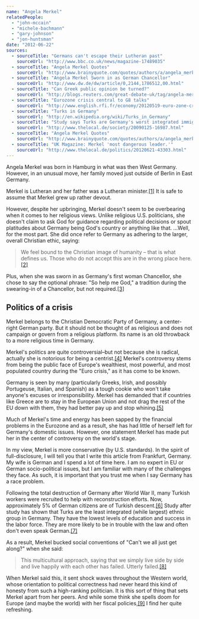 ```yaml
---
name: "Angela Merkel"
relatedPeople:
  - "john-mccain"
  - "michele-bachmann"
  - "gary-johnson"
  - "jon-huntsman"
date: "2012-06-22"
sources:
  - sourceTitle: "Germans can't escape their Lutheran past"
    sourceUrl: "http://www.bbc.co.uk/news/magazine-17489035"
  - sourceTitle: "Angela Merkel Quotes"
    sourceUrl: "http://www.brainyquote.com/quotes/authors/a/angela_merkel_3.html"
  - sourceTitle: "Angela Merkel Sworn in as German Chancellor"
    sourceUrl: "http://www.dw.de/dw/article/0,2144,1786512,00.html"
  - sourceTitle: "Can Greek public opinion be turned?"
    sourceUrl: "http://blogs.reuters.com/great-debate-uk/tag/angela-merkel/"
  - sourceTitle: "Eurozone crisis central to G8 talks"
    sourceUrl: "http://www.english.rfi.fr/economy/20120519-euro-zone-crisis-central-g8-talks"
  - sourceTitle: "Turks in Germany"
    sourceUrl: "http://en.wikipedia.org/wiki/Turks_in_Germany"
  - sourceTitle: "Study says Turks are Germany's worst integrated immigrants"
    sourceUrl: "http://www.thelocal.de/society/20090125-16987.html"
  - sourceTitle: "Angela Merkel Quotes"
    sourceUrl: "http://www.brainyquote.com/quotes/authors/a/angela_merkel_2.html"
  - sourceTitle: "UK Magazine: Merkel 'most dangerous leader.'"
    sourceUrl: "http://www.thelocal.de/politics/20120621-43303.html"
---
```


Angela Merkel was born in Hamburg in what was then West Germany. However, in an unusual move, her family moved just outside of Berlin in East Germany.

Merkel is Lutheran and her father was a Lutheran minister.<a class="source-citation" href="#http://www.bbc.co.uk/news/magazine-17489035" title="Germans can&apos;t escape their Lutheran past">[1]</a> It is safe to assume that Merkel grew up rather devout.

However, despite her upbringing, Merkel doesn't seem to be overbearing when it comes to her religious views. Unlike religious U.S. politicians, she doesn't claim to ask God for guidance regarding political decisions or spout platitudes about Germany being God's country or anything like that. …Well, for the most part. She did once refer to Germany as adhering to the larger, overall Christian ethic, saying:

>We feel bound to the Christian image of humanity – that is what defines us. Those who do not accept this are in the wrong place here.<a class="source-citation" href="#http://www.brainyquote.com/quotes/authors/a/angela_merkel_3.html" title="Angela Merkel Quotes">[2]</a>

Plus, when she was sworn in as Germany's first woman Chancellor, she chose to say the optional phrase: "So help me God," a tradition during the swearing-in of a Chancellor, but not required.<a class="source-citation" href="#http://www.dw.de/dw/article/0,2144,1786512,00.html" title="Angela Merkel Sworn in as German Chancellor">[3]</a>

## Politics of a crisis

Merkel belongs to the Christian Democratic Party of Germany, a center-right German party. But it should not be thought of as religious and does not campaign or govern from a religious platform. Its name is an old throwback to a more religious time in Germany.

Merkel's politics are quite controversial–but not because she is radical, actually she is notorious for being a centrist.<a class="source-citation" href="#http://blogs.reuters.com/great-debate-uk/tag/angela-merkel/" title="Can Greek public opinion be turned?">[4]</a> Merkel's controversy stems from being the public face of Europe's wealthiest, most powerful, and most populated country during the "Euro crisis," as it has come to be known.

Germany is seen by many (particularly Greeks, Irish, and possibly Portugeuse, Italian, and Spanish) as a tough cookie who won't take anyone's excuses or irresponsibility. Merkel has demanded that if countries like Greece are to stay in the European Union and not drag the rest of the EU down with them, they had better pay up and stop whining.<a class="source-citation" href="#http://www.english.rfi.fr/economy/20120519-euro-zone-crisis-central-g8-talks" title="Eurozone crisis central to G8 talks">[5]</a>

Much of Merkel's time and energy has been sapped by the financial problems in the Eurozone and as a result, she has had little of herself left for Germany's domestic issues. However, one statement Merkel has made put her in the center of controversy on the world's stage.

In my view, Merkel is more conservative (by U.S. standards). In the spirit of full-disclosure, I will tell you that I write this article from Frankfurt, Germany. My wife is German and I spend a lot of time here. I am no expert in EU or German socio-political issues, but I am familiar with many of the challenges they face. As such, it is important that you trust me when I say Germany has a race problem.

Following the total destruction of Germany after World War II, many Turkish workers were recruited to help with reconstruction efforts. Now, approximately 5% of German citizens are of Turkish descent.<a class="source-citation" href="#http://en.wikipedia.org/wiki/Turks_in_Germany" title="Turks in Germany">[6]</a> Study after study has shown that Turks are the least integrated (while largest) ethnic group in Germany. They have the lowest levels of education and success in the labor force. They are more likely to be in trouble with the law and often don't even speak German.<a class="source-citation" href="#http://www.thelocal.de/society/20090125-16987.html" title="Study says Turks are Germany&apos;s worst integrated immigrants">[7]</a>

As a result, Merkel bucked social conventions of "Can't we all just get along?" when she said:

>This multicultural approach, saying that we simply live side by side and live happily with each other has failed. Utterly failed.<a class="source-citation" href="#http://www.brainyquote.com/quotes/authors/a/angela_merkel_2.html" title="Angela Merkel Quotes">[8]</a>

When Merkel said this, it sent shock waves throughout the Western world, whose orientation to political correctness had never heard this kind of honesty from such a high-ranking politician. It is this sort of thing that sets Merkel apart from her peers. And while some think she spells doom for Europe (and maybe the world) with her fiscal policies,<a class="source-citation" href="#http://www.thelocal.de/politics/20120621-43303.html" title="UK Magazine: Merkel &apos;most dangerous leader.&apos;">[9]</a> I find her quite refreshing.